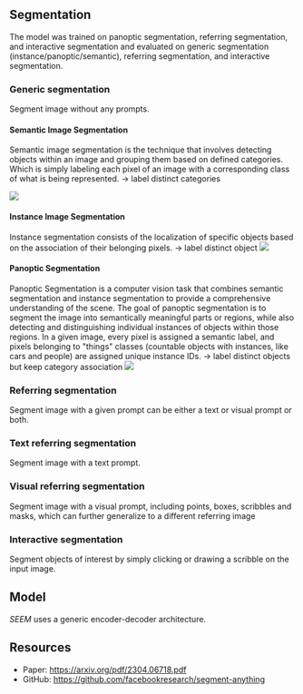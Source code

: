 
## Segmentation

The model was trained on panoptic segmentation, referring segmentation, and interactive segmentation and evaluated on generic segmentation (instance/panoptic/semantic), referring segmentation, and interactive segmentation.
### Generic  segmentation

Segment image without any prompts.
#### Semantic Image Segmentation

Semantic image segmentation is the technique that involves detecting objects within an image and grouping them based on defined categories. Which is simply labeling each pixel of an image with a corresponding class of what is being represented.
-> label distinct categories

![](https://cdn.labellerr.com/semantic%20segmentation/Semantic%20segmentation.webp)
#### Instance Image Segmentation

Instance segmentation consists of the localization of specific objects based on the association of their belonging pixels. 
-> label distinct object
![](https://cdn.labellerr.com/semantic%20segmentation/Instance%20Segmentation.webp)
#### Panoptic Segmentation

Panoptic Segmentation is a computer vision task that combines semantic segmentation and instance segmentation to provide a comprehensive understanding of the scene. The goal of panoptic segmentation is to segment the image into semantically meaningful parts or regions, while also detecting and distinguishing individual instances of objects within those regions. In a given image, every pixel is assigned a semantic label, and pixels belonging to "things" classes (countable objects with instances, like cars and people) are assigned unique instance IDs.
-> label distinct objects but keep category association
![](https://cdn.labellerr.com/semantic%20segmentation/Panoptic%20Segmentation.webp)

### Referring segmentation

Segment image with a given prompt can be either a text or visual prompt or both.

### Text referring segmentation

Segment image with a text prompt.

### Visual referring segmentation

Segment image with a visual prompt, including points, boxes, scribbles and masks, which can
further generalize to a different referring image

### Interactive segmentation

Segment objects of interest by simply clicking or drawing a scribble on the input image.

## Model

*SEEM* uses a generic encoder-decoder architecture. 
## Resources
- Paper: https://arxiv.org/pdf/2304.06718.pdf
- GitHub: https://github.com/facebookresearch/segment-anything